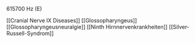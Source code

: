 615700 Hz (E)

[[Cranial Nerve IX Diseases]]
[[Glossopharyngeus]]
[[Glossopharyngeusneuralgie]]
[[Ninth Hirnnervenkrankheiten]]
[[Silver-Russell-Syndrom]]
